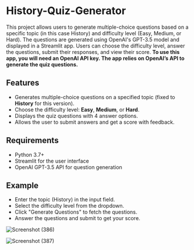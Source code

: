 # History-Quiz-Generator

This project allows users to generate multiple-choice questions based on a specific topic (in this case History) and difficulty level (Easy, Medium, or Hard). The questions are generated using OpenAI's GPT-3.5 model and displayed in a Streamlit app. Users can choose the difficulty level, answer the questions, submit their responses, and view their score. **To use this app, you will need an OpenAI API key. The app relies on OpenAI’s API to generate the quiz questions.**

## Features
- Generates multiple-choice questions on a specified topic (fixed to **History** for this version).
- Choose the difficulty level: **Easy**, **Medium**, or **Hard**.
- Displays the quiz questions with 4 answer options.
- Allows the user to submit answers and get a score with feedback.

## Requirements
- Python 3.7+
- Streamlit for the user interface
- OpenAI GPT-3.5 API for question generation


## Example

- Enter the topic (History) in the input field.
- Select the difficulty level from the dropdown.
- Click "Generate Questions" to fetch the questions.
- Answer the questions and submit to get your score.

![Screenshot (386)](https://github.com/user-attachments/assets/fa91ef55-695e-4c40-915e-e60b05735b00)


![Screenshot (387)](https://github.com/user-attachments/assets/c40a8f87-053a-47e4-8abd-e7d658861b68)
